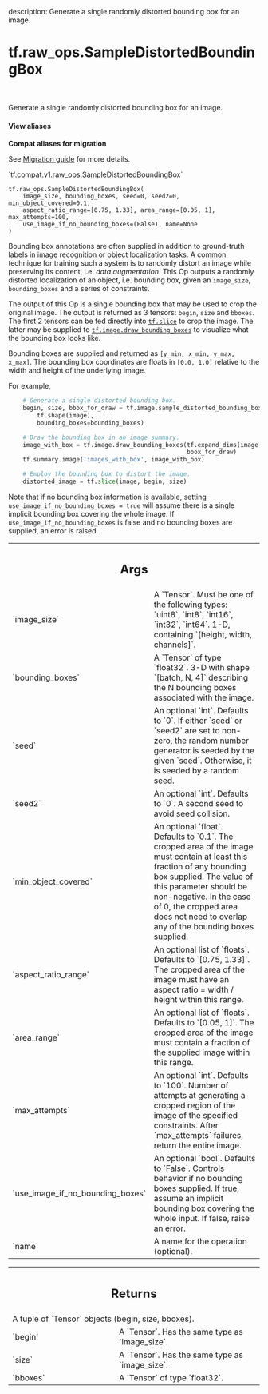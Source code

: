 description: Generate a single randomly distorted bounding box for an image.

<div itemscope itemtype="http://developers.google.com/ReferenceObject">
<meta itemprop="name" content="tf.raw_ops.SampleDistortedBoundingBox" />
<meta itemprop="path" content="Stable" />
</div>

# tf.raw_ops.SampleDistortedBoundingBox

<!-- Insert buttons and diff -->

<table class="tfo-notebook-buttons tfo-api nocontent" align="left">

</table>



Generate a single randomly distorted bounding box for an image.

<section class="expandable">
  <h4 class="showalways">View aliases</h4>
  <p>
<b>Compat aliases for migration</b>
<p>See
<a href="https://www.tensorflow.org/guide/migrate">Migration guide</a> for
more details.</p>
<p>`tf.compat.v1.raw_ops.SampleDistortedBoundingBox`</p>
</p>
</section>

<pre class="devsite-click-to-copy prettyprint lang-py tfo-signature-link">
<code>tf.raw_ops.SampleDistortedBoundingBox(
    image_size, bounding_boxes, seed=0, seed2=0, min_object_covered=0.1,
    aspect_ratio_range=[0.75, 1.33], area_range=[0.05, 1], max_attempts=100,
    use_image_if_no_bounding_boxes=(False), name=None
)
</code></pre>



<!-- Placeholder for "Used in" -->

Bounding box annotations are often supplied in addition to ground-truth labels
in image recognition or object localization tasks. A common technique for
training such a system is to randomly distort an image while preserving
its content, i.e. *data augmentation*. This Op outputs a randomly distorted
localization of an object, i.e. bounding box, given an `image_size`,
`bounding_boxes` and a series of constraints.

The output of this Op is a single bounding box that may be used to crop the
original image. The output is returned as 3 tensors: `begin`, `size` and
`bboxes`. The first 2 tensors can be fed directly into <a href="../../tf/slice.md"><code>tf.slice</code></a> to crop the
image. The latter may be supplied to <a href="../../tf/image/draw_bounding_boxes.md"><code>tf.image.draw_bounding_boxes</code></a> to visualize
what the bounding box looks like.

Bounding boxes are supplied and returned as `[y_min, x_min, y_max, x_max]`. The
bounding box coordinates are floats in `[0.0, 1.0]` relative to the width and
height of the underlying image.

For example,

```python
    # Generate a single distorted bounding box.
    begin, size, bbox_for_draw = tf.image.sample_distorted_bounding_box(
        tf.shape(image),
        bounding_boxes=bounding_boxes)

    # Draw the bounding box in an image summary.
    image_with_box = tf.image.draw_bounding_boxes(tf.expand_dims(image, 0),
                                                  bbox_for_draw)
    tf.summary.image('images_with_box', image_with_box)

    # Employ the bounding box to distort the image.
    distorted_image = tf.slice(image, begin, size)
```

Note that if no bounding box information is available, setting
`use_image_if_no_bounding_boxes = true` will assume there is a single implicit
bounding box covering the whole image. If `use_image_if_no_bounding_boxes` is
false and no bounding boxes are supplied, an error is raised.

<!-- Tabular view -->
 <table class="responsive fixed orange">
<colgroup><col width="214px"><col></colgroup>
<tr><th colspan="2"><h2 class="add-link">Args</h2></th></tr>

<tr>
<td>
`image_size`
</td>
<td>
A `Tensor`. Must be one of the following types: `uint8`, `int8`, `int16`, `int32`, `int64`.
1-D, containing `[height, width, channels]`.
</td>
</tr><tr>
<td>
`bounding_boxes`
</td>
<td>
A `Tensor` of type `float32`.
3-D with shape `[batch, N, 4]` describing the N bounding boxes
associated with the image.
</td>
</tr><tr>
<td>
`seed`
</td>
<td>
An optional `int`. Defaults to `0`.
If either `seed` or `seed2` are set to non-zero, the random number
generator is seeded by the given `seed`.  Otherwise, it is seeded by a random
seed.
</td>
</tr><tr>
<td>
`seed2`
</td>
<td>
An optional `int`. Defaults to `0`.
A second seed to avoid seed collision.
</td>
</tr><tr>
<td>
`min_object_covered`
</td>
<td>
An optional `float`. Defaults to `0.1`.
The cropped area of the image must contain at least this
fraction of any bounding box supplied. The value of this parameter should be
non-negative. In the case of 0, the cropped area does not need to overlap
any of the bounding boxes supplied.
</td>
</tr><tr>
<td>
`aspect_ratio_range`
</td>
<td>
An optional list of `floats`. Defaults to `[0.75, 1.33]`.
The cropped area of the image must have an aspect ratio =
width / height within this range.
</td>
</tr><tr>
<td>
`area_range`
</td>
<td>
An optional list of `floats`. Defaults to `[0.05, 1]`.
The cropped area of the image must contain a fraction of the
supplied image within this range.
</td>
</tr><tr>
<td>
`max_attempts`
</td>
<td>
An optional `int`. Defaults to `100`.
Number of attempts at generating a cropped region of the image
of the specified constraints. After `max_attempts` failures, return the entire
image.
</td>
</tr><tr>
<td>
`use_image_if_no_bounding_boxes`
</td>
<td>
An optional `bool`. Defaults to `False`.
Controls behavior if no bounding boxes supplied.
If true, assume an implicit bounding box covering the whole input. If false,
raise an error.
</td>
</tr><tr>
<td>
`name`
</td>
<td>
A name for the operation (optional).
</td>
</tr>
</table>



<!-- Tabular view -->
 <table class="responsive fixed orange">
<colgroup><col width="214px"><col></colgroup>
<tr><th colspan="2"><h2 class="add-link">Returns</h2></th></tr>
<tr class="alt">
<td colspan="2">
A tuple of `Tensor` objects (begin, size, bboxes).
</td>
</tr>
<tr>
<td>
`begin`
</td>
<td>
A `Tensor`. Has the same type as `image_size`.
</td>
</tr><tr>
<td>
`size`
</td>
<td>
A `Tensor`. Has the same type as `image_size`.
</td>
</tr><tr>
<td>
`bboxes`
</td>
<td>
A `Tensor` of type `float32`.
</td>
</tr>
</table>

